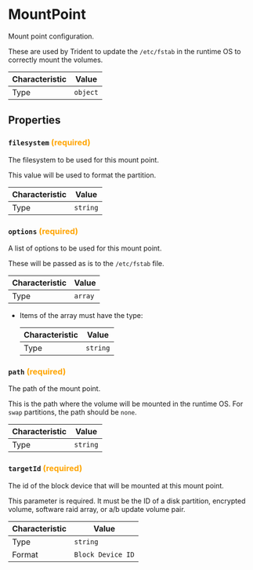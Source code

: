 <!-- THIS FILE IS AUTOMATICALLY GENERATED BY DOCBUILDER, DO NOT EDIT MANUALLY! -->

# MountPoint

Mount point configuration.

These are used by Trident to update the `/etc/fstab` in the runtime OS to correctly mount the volumes.

| Characteristic | Value    |
| -------------- | -------- |
| Type           | `object` |

## Properties

### `filesystem` **<span style="color:orange;">(required)</span>**

The filesystem to be used for this mount point.

This value will be used to format the partition.

| Characteristic | Value    |
| -------------- | -------- |
| Type           | `string` |

### `options` **<span style="color:orange;">(required)</span>**

A list of options to be used for this mount point.

These will be passed as is to the `/etc/fstab` file.

| Characteristic | Value   |
| -------------- | ------- |
| Type           | `array` |

- Items of the array must have the type:

   | Characteristic | Value    |
   | -------------- | -------- |
   | Type           | `string` |

### `path` **<span style="color:orange;">(required)</span>**

The path of the mount point.

This is the path where the volume will be mounted in the runtime OS. For `swap` partitions, the path should be `none`.

| Characteristic | Value    |
| -------------- | -------- |
| Type           | `string` |

### `targetId` **<span style="color:orange;">(required)</span>**

The id of the block device that will be mounted at this mount point.

This parameter is required. It must be the ID of a disk partition, encrypted volume, software raid array, or a/b update volume pair.

| Characteristic | Value             |
| -------------- | ----------------- |
| Type           | `string`          |
| Format         | `Block Device ID` |

